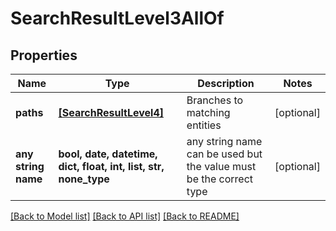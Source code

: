 # SearchResultLevel3AllOf


## Properties
Name | Type | Description | Notes
------------ | ------------- | ------------- | -------------
**paths** | [**[SearchResultLevel4]**](SearchResultLevel4.md) | Branches to matching entities | [optional] 
**any string name** | **bool, date, datetime, dict, float, int, list, str, none_type** | any string name can be used but the value must be the correct type | [optional]

[[Back to Model list]](../README.md#documentation-for-models) [[Back to API list]](../README.md#documentation-for-api-endpoints) [[Back to README]](../README.md)


